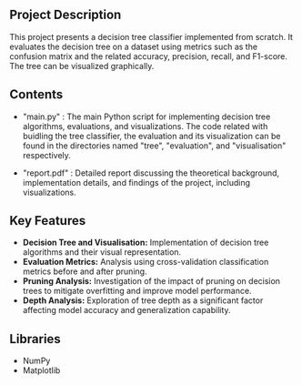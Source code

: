 ## Project Description
This project presents a decision tree classifier implemented from scratch. It evaluates the decision tree on a dataset using metrics such as the confusion matrix and the related accuracy, precision, recall, and F1-score. The tree can be visualized graphically.

## Contents
- "main.py" : The main Python script for implementing decision tree algorithms, evaluations, and visualizations. The code related with buidling the tree classifier, the evaluation and its visualization can be found in the directories named "tree", "evaluation", and "visualisation" respectively.

- "report.pdf" : Detailed report discussing the theoretical background, implementation details, and findings of the project, including visualizations.

## Key Features
- **Decision Tree and Visualisation:** Implementation of decision tree algorithms and their visual representation.
- **Evaluation Metrics:** Analysis using cross-validation classification metrics before and after pruning.
- **Pruning Analysis:** Investigation of the impact of pruning on decision trees to mitigate overfitting and improve model performance.
- **Depth Analysis:** Exploration of tree depth as a significant factor affecting model accuracy and generalization capability.

## Libraries
- NumPy
- Matplotlib
